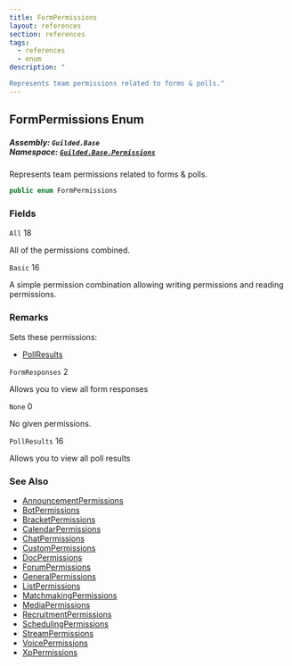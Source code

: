 ```yaml
---
title: FormPermissions
layout: references
section: references
tags:
  - references
  - enum
description: "

Represents team permissions related to forms & polls."
---
```


## FormPermissions Enum
##### **Assembly:** `Guilded.Base`<br/>**Namespace:** [`Guilded.Base.Permissions`](Guilded.Base.Permissions 'Guilded.Base.Permissions')

Represents team permissions related to forms & polls.

```csharp
public enum FormPermissions
```
### Fields

<a name='Guilded.Base.Permissions.FormPermissions.All'></a>

`All` 18

All of the permissions combined.

<a name='Guilded.Base.Permissions.FormPermissions.Basic'></a>

`Basic` 16

A simple permission combination allowing writing permissions and reading permissions.

### Remarks
  
Sets these permissions:  
- [PollResults](FormPermissions#Guilded.Base.Permissions.FormPermissions.PollResults 'Guilded.Base.Permissions.FormPermissions.PollResults')

<a name='Guilded.Base.Permissions.FormPermissions.FormResponses'></a>

`FormResponses` 2

Allows you to view all form responses

<a name='Guilded.Base.Permissions.FormPermissions.None'></a>

`None` 0

No given permissions.

<a name='Guilded.Base.Permissions.FormPermissions.PollResults'></a>

`PollResults` 16

Allows you to view all poll results

### See Also
- [AnnouncementPermissions](AnnouncementPermissions 'Guilded.Base.Permissions.AnnouncementPermissions')
- [BotPermissions](BotPermissions 'Guilded.Base.Permissions.BotPermissions')
- [BracketPermissions](BracketPermissions 'Guilded.Base.Permissions.BracketPermissions')
- [CalendarPermissions](CalendarPermissions 'Guilded.Base.Permissions.CalendarPermissions')
- [ChatPermissions](ChatPermissions 'Guilded.Base.Permissions.ChatPermissions')
- [CustomPermissions](CustomPermissions 'Guilded.Base.Permissions.CustomPermissions')
- [DocPermissions](DocPermissions 'Guilded.Base.Permissions.DocPermissions')
- [ForumPermissions](ForumPermissions 'Guilded.Base.Permissions.ForumPermissions')
- [GeneralPermissions](GeneralPermissions 'Guilded.Base.Permissions.GeneralPermissions')
- [ListPermissions](ListPermissions 'Guilded.Base.Permissions.ListPermissions')
- [MatchmakingPermissions](MatchmakingPermissions 'Guilded.Base.Permissions.MatchmakingPermissions')
- [MediaPermissions](MediaPermissions 'Guilded.Base.Permissions.MediaPermissions')
- [RecruitmentPermissions](RecruitmentPermissions 'Guilded.Base.Permissions.RecruitmentPermissions')
- [SchedulingPermissions](SchedulingPermissions 'Guilded.Base.Permissions.SchedulingPermissions')
- [StreamPermissions](StreamPermissions 'Guilded.Base.Permissions.StreamPermissions')
- [VoicePermissions](VoicePermissions 'Guilded.Base.Permissions.VoicePermissions')
- [XpPermissions](XpPermissions 'Guilded.Base.Permissions.XpPermissions')